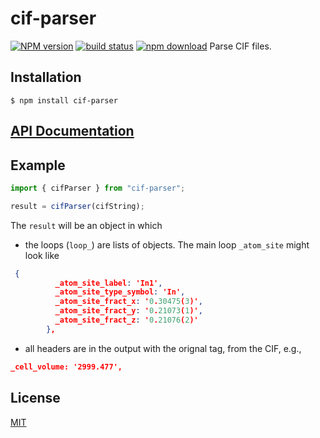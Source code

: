 # cif-parser

[![NPM version][npm-image]][npm-url]
[![build status][ci-image]][ci-url]
[![npm download][download-image]][download-url]
Parse CIF files.

## Installation

`$ npm install cif-parser`

## [API Documentation](https://cheminfo.github.io/cif-parser/)

## Example

```js
import { cifParser } from "cif-parser";

result = cifParser(cifString);
```

The `result` will be an object in which

- the loops (`loop_`) are lists of objects. The main loop `_atom_site` might look like

```json
 {
          _atom_site_label: 'In1',
          _atom_site_type_symbol: 'In',
          _atom_site_fract_x: '0.30475(3)',
          _atom_site_fract_y: '0.21073(1)',
          _atom_site_fract_z: '0.21076(2)'
        },
```

- all headers are in the output with the orignal tag, from the CIF, e.g.,

```json
_cell_volume: '2999.477',
```

## License

[MIT](./LICENSE)

[npm-image]: https://img.shields.io/npm/v/cif-parser.svg
[npm-url]: https://www.npmjs.com/package/cif-parser
[ci-image]: https://github.com/cheminfo/cif-parser/workflows/Node.js%20CI/badge.svg?branch=master
[ci-url]: https://github.com/cheminfo/cif-parser/actions?query=workflow%3A%22Node.js+CI%22
[download-image]: https://img.shields.io/npm/dm/cif-parser.svg
[download-url]: https://www.npmjs.com/package/cif-parser
